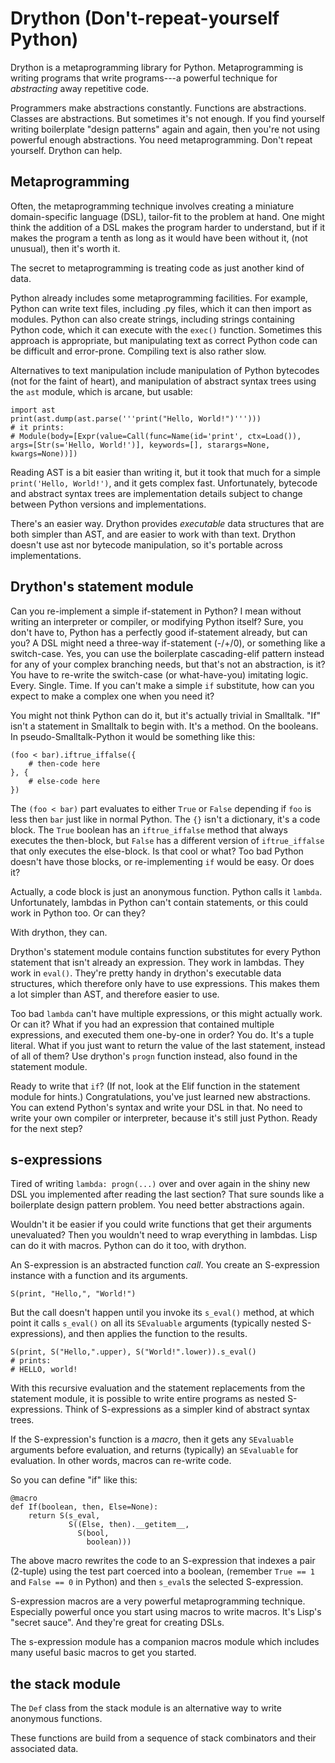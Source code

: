 # Drython (Don't-repeat-yourself Python)

Drython is a metaprogramming library for Python.
Metaprogramming is writing programs that write programs---a
powerful technique for *abstracting* away repetitive code.

Programmers make abstractions constantly. Functions are abstractions. Classes are abstractions.
But sometimes it's not enough.
If you find yourself writing boilerplate "design patterns" again and again,
then you're not using powerful enough abstractions.
You need metaprogramming.
Don't repeat yourself.
Drython can help.

## Metaprogramming ##

Often, the metaprogramming technique involves creating a miniature domain-specific language (DSL),
tailor-fit to the problem at hand. One might think the addition of a DSL makes the program harder
to understand, but if it makes the program a tenth as long as it would have been without it,
(not unusual), then it's worth it.

The secret to metaprogramming is treating code as just another kind of data.

Python already includes some metaprogramming facilities.
For example, Python can write text files, including .py files, which it can then import as modules.
Python can also create strings, including strings containing Python code, which it can execute with
the `exec()` function.
Sometimes this approach is appropriate, but manipulating text as correct
Python code can be difficult and error-prone.
Compiling text is also rather slow.

Alternatives to text manipulation include manipulation of Python bytecodes (not for the faint of heart),
and manipulation of abstract syntax trees using the `ast` module, which is arcane, but usable:

    import ast
    print(ast.dump(ast.parse('''print("Hello, World!")''')))
    # it prints:
    # Module(body=[Expr(value=Call(func=Name(id='print', ctx=Load()), args=[Str(s='Hello, World!')], keywords=[], starargs=None, kwargs=None))])

Reading AST is a bit easier than writing it, but it took that much for a simple `print('Hello, World!')`, and it gets complex fast.
Unfortunately, bytecode and abstract syntax trees are implementation details subject to change between Python versions and implementations.

There's an easier way. Drython provides *executable* data structures that are both simpler than AST,
and are easier to work with than text. Drython doesn't use ast nor bytecode manipulation, so it's portable across implementations.

## Drython's statement module ##

Can you re-implement a simple if-statement in Python? I mean without writing an interpreter or
compiler, or modifying Python itself? Sure, you don't have to, Python has a perfectly good if-statement
already, but can you? A DSL might need a three-way if-statement (-/+/0), or something like a switch-case.
Yes, you can use the boilerplate cascading-elif pattern instead for any of your complex branching needs,
but that's not an abstraction, is it? You have to re-write the switch-case (or what-have-you) imitating logic.
Every. Single. Time.
If you can't make a simple `if` substitute, how can you expect to make a complex one when you need it?

You might not think Python can do it, but it's actually trivial in Smalltalk.
"If" isn't a statement in Smalltalk to begin with.
It's a method. On the booleans. In pseudo-Smalltalk-Python it would be something like this:

    (foo < bar).iftrue_iffalse({
        # then-code here
    }, {
        # else-code here
    })

The `(foo < bar)` part evaluates to either `True` or `False` depending if
`foo` is less then `bar` just like in normal Python.
The `{}` isn't a dictionary, it's a code block.
The `True` boolean has an `iftrue_iffalse` method that always executes the then-block,
but `False` has a different version of `iftrue_iffalse` that only executes the else-block.
Is that cool or what?
Too bad Python doesn't have those blocks, or re-implementing `if` would be easy. Or does it?

Actually, a code block is just an anonymous function.
Python calls it `lambda`.
Unfortunately, lambdas in Python can't contain statements, or this could work in Python too. Or can they?

With drython, they can.

Drython's statement module contains function substitutes for every Python statement that isn't already an expression.
They work in lambdas.
They work in `eval()`.
They're pretty handy in drython's executable data structures, which therefore only have to use expressions.
This makes them a lot simpler than AST, and therefore easier to use.

Too bad `lambda` can't have multiple expressions, or this might actually work.
Or can it?
What if you had an expression that contained multiple expressions,
and executed them one-by-one in order?
You do. It's a tuple literal.
What if you just want to return the value of the last statement,
instead of all of them?
Use drython's `progn` function instead, also found in the statement module.

Ready to write that `if`? (If not, look at the Elif function in the statement module for hints.)
Congratulations, you've just learned new abstractions.
You can extend Python's syntax and write your DSL in that.
No need to write your own compiler or interpreter, because it's still just Python.
Ready for the next step?

## s-expressions ##
Tired of writing `lambda: progn(...)` over and over again in the shiny new
DSL you implemented after reading the last section?
That sure sounds like a boilerplate design pattern problem.
You need better abstractions again.

Wouldn't it be easier if you could write functions that get their arguments unevaluated?
Then you wouldn't need to wrap everything in lambdas.
Lisp can do it with macros. Python can do it too, with drython.

An S-expression is an abstracted function *call*.
You create an S-expression instance with a function and its arguments.

    S(print, "Hello,", "World!")

But the call doesn't happen until you invoke its `s_eval()` method,
at which point it calls `s_eval()` on all its `SEvaluable` arguments
(typically nested S-expressions), and then applies the function to the results.

    S(print, S("Hello,".upper), S("World!".lower)).s_eval()
    # prints:
    # HELLO, world!

With this recursive evaluation and the statement replacements from the statement module,
it is possible to write entire programs as nested S-expressions.
Think of S-expressions as a simpler kind of abstract syntax trees.

If the S-expression's function is a *macro*,
then it gets any `SEvaluable` arguments before evaluation, and returns (typically) an `SEvaluable` for evaluation.
In other words, macros can re-write code.

So you can define "if" like this:

    @macro
    def If(boolean, then, Else=None):
        return S(s_eval,
                 S((Else, then).__getitem__,
                   S(bool,
                     boolean)))

The above macro rewrites the code to an S-expression that indexes a pair (2-tuple)
using the test part coerced into a boolean,
(remember `True == 1` and `False == 0` in Python) and then `s_eval`s the selected S-expression.

S-expression macros are a very powerful metaprogramming technique.
Especially powerful once you start using macros to write macros.
It's Lisp's "secret sauce".
And they're great for creating DSLs.

The s-expression module has a companion macros module which includes many useful basic macros to get you started.

## the stack module ##
The `Def` class from the stack module is an alternative way to write anonymous functions.

These functions are build from a sequence of stack combinators and their associated data.



